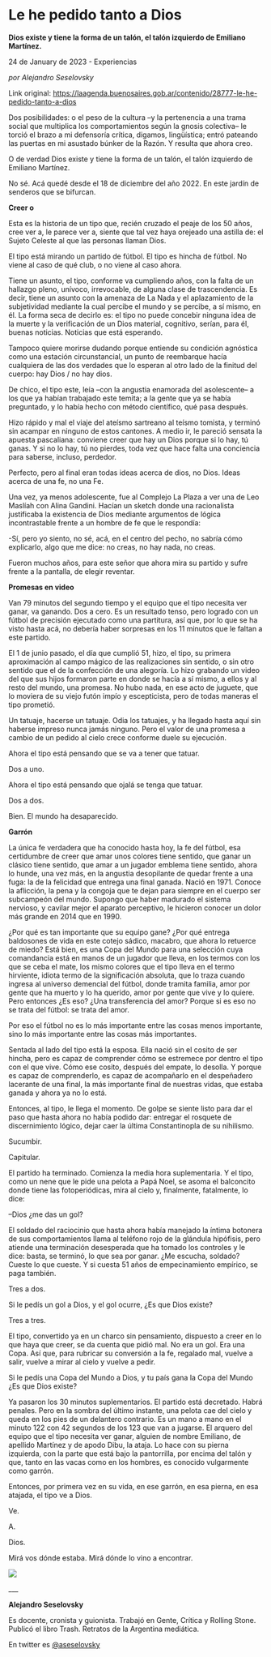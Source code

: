 # Le he pedido tanto a Dios

**Dios existe y tiene la forma de un talón, el talón izquierdo de Emiliano Martínez.**

24 de January de 2023 - Experiencias

_por Alejandro Seselovsky_

Link original: https://laagenda.buenosaires.gob.ar/contenido/28777-le-he-pedido-tanto-a-dios



Dos posibilidades: o el peso de la cultura –y la pertenencia a una trama social que multiplica los comportamientos según la gnosis colectiva– le torció el brazo a mi defensoría crítica, digamos, lingüística; entró pateando las puertas en mi asustado búnker de la Razón. Y resulta que ahora creo.




O de verdad Dios existe y tiene la forma de un talón, el talón izquierdo de Emiliano Martínez.




No sé. Acá quedé desde el 18 de diciembre del año 2022. En este jardín de senderos que se bifurcan.




**Creer o**




Esta es la historia de un tipo que, recién cruzado el peaje de los 50 años, cree ver a, le parece ver a, siente que tal vez haya orejeado una astilla de: el Sujeto Celeste al que las personas llaman Dios.




El tipo está mirando un partido de fútbol. El tipo es hincha de fútbol. No viene al caso de qué club, o no viene al caso ahora.




Tiene un asunto, el tipo, conforme va cumpliendo años, con la falta de un hallazgo pleno, unívoco, irrevocable, de alguna clase de trascendencia. Es decir, tiene un asunto con la amenaza de La Nada y el aplazamiento de la subjetividad mediante la cual percibe el mundo y se percibe, a sí mismo, en él. La forma seca de decirlo es: el tipo no puede concebir ninguna idea de la muerte y la verificación de un Dios material, cognitivo, serían, para él, buenas noticias. Noticias que está esperando.




Tampoco quiere morirse dudando porque entiende su condición agnóstica como una estación circunstancial, un punto de reembarque hacía cualquiera de las dos verdades que lo esperan al otro lado de la finitud del cuerpo: hay Dios / no hay dios.




De chico, el tipo este, leía –con la angustia enamorada del asolescente– a los que ya habían trabajado este temita; a la gente que ya se había preguntado, y lo había hecho con método científico, qué pasa después.




Hizo rápido y mal el viaje del ateísmo sartreano al teísmo tomista, y terminó sin acampar en ninguno de estos cantones. A medio ir, le pareció sensata la apuesta pascaliana: conviene creer que hay un Dios porque si lo hay, tú ganas. Y si no lo hay, tú no pierdes, toda vez que hace falta una conciencia para saberse, incluso, perdedor.




Perfecto, pero al final eran todas ideas acerca de dios, no Dios. Ideas acerca de una fe, no una Fe.




Una vez, ya menos adolescente, fue al Complejo La Plaza a ver una de Leo Maslíah con Alina Gandini. Hacían un sketch donde una racionalista justificaba la existencia de Dios mediante argumentos de lógica incontrastable frente a un hombre de fe que le respondía:




-Sí, pero yo siento, no sé, acá, en el centro del pecho, no sabría cómo explicarlo, algo que me dice: no creas, no hay nada, no creas.




Fueron muchos años, para este señor que ahora mira su partido y sufre frente a la pantalla, de elegir reventar.




**Promesas en video**




Van 79 minutos del segundo tiempo y el equipo que el tipo necesita ver ganar, va ganando. Dos a cero. Es un resultado tenso, pero logrado con un fútbol de precisión ejecutado como una partitura, así que, por lo que se ha visto hasta acá, no debería haber sorpresas en los 11 minutos que le faltan a este partido.




El 1 de junio pasado, el día que cumplió 51, hizo, el tipo, su primera aproximación al campo mágico de las realizaciones sin sentido, o sin otro sentido que el de la confección de una alegoría. Lo hizo grabando un video del que sus hijos formaron parte en donde se hacía a sí mismo, a ellos y al resto del mundo, una promesa. No hubo nada, en ese acto de juguete, que lo moviera de su viejo futón impío y escepticista, pero de todas maneras el tipo prometió.




Un tatuaje, hacerse un tatuaje. Odia los tatuajes, y ha llegado hasta aquí sin haberse impreso nunca jamás ninguno. Pero el valor de una promesa a cambio de un pedido al cielo crece conforme duele su ejecución.




Ahora el tipo está pensando que se va a tener que tatuar.




Dos a uno.




Ahora el tipo está pensando que ojalá se tenga que tatuar.




Dos a dos.




Bien. El mundo ha desaparecido.




**Garrón**




La única fe verdadera que ha conocido hasta hoy, la fe del fútbol, esa certidumbre de creer que amar unos colores tiene sentido, que ganar un clásico tiene sentido, que amar a un jugador emblema tiene sentido, ahora lo hunde, una vez más, en la angustia desopilante de quedar frente a una fuga: la de la felicidad que entrega una final ganada. Nació en 1971. Conoce la aflicción, la pena y la congoja que te dejan para siempre en el cuerpo ser subcampeón del mundo. Supongo que haber madurado el sistema nervioso, y cavilar mejor el aparato perceptivo, le hicieron conocer un dolor más grande en 2014 que en 1990.




¿Por qué es tan importante que su equipo gane? ¿Por qué entrega baldosones de vida en este cotejo sádico, macabro, que ahora lo retuerce de miedo? Está bien, es una Copa del Mundo para una selección cuya comandancia está en manos de un jugador que lleva, en los termos con los que se ceba el mate, los mismo colores que el tipo lleva en el termo hirviente, idiota termo de la significación absoluta, que lo traza cuando ingresa al universo demencial del fútbol, donde tramita familia, amor por gente que ha muerto y lo ha querido, amor por gente que vive y lo quiere. Pero entonces ¿Es eso? ¿Una transferencia del amor? Porque si es eso no se trata del fútbol: se trata del amor.




Por eso el fútbol no es lo más importante entre las cosas menos importante, sino lo más importante entre las cosas más importantes.




Sentada al lado del tipo está la esposa. Ella nació sin el cosito de ser hincha, pero es capaz de comprender cómo se estremece por dentro el tipo con el que vive. Cómo ese cosito, después del empate, lo desolla. Y porque es capaz de comprenderlo, es capaz de acompañarlo en el despeñadero lacerante de una final, la más importante final de nuestras vidas, que estaba ganada y ahora ya no lo está.




Entonces, al tipo, le llega el momento. De golpe se siente listo para dar el paso que hasta ahora no había podido dar: entregar el rosquete de discernimiento lógico, dejar caer la última Constantinopla de su nihilismo.




Sucumbir.




Capitular.




El partido ha terminado. Comienza la media hora suplementaria. Y el tipo, como un nene que le pide una pelota a Papá Noel, se asoma el balconcito donde tiene las fotoperiódicas, mira al cielo y, finalmente, fatalmente, lo dice:




–Dios ¿me das un gol?




El soldado del raciocinio que hasta ahora había manejado la íntima botonera de sus comportamientos llama al teléfono rojo de la glándula hipófisis, pero atiende una terminación desesperada que ha tomado los controles y le dice: basta, se terminó, lo que sea por ganar. ¿Me escucha, soldado? Cueste lo que cueste. Y si cuesta 51 años de empecinamiento empírico, se paga también.




Tres a dos.




Si le pedís un gol a Dios, y el gol ocurre, ¿Es que Dios existe?




Tres a tres.




El tipo, convertido ya en un charco sin pensamiento, dispuesto a creer en lo que haya que creer, se da cuenta que pidió mal. No era un gol. Era una Copa. Así que, para rubricar su conversión a la fe, regalado mal, vuelve a salir, vuelve a mirar al cielo y vuelve a pedir.




Si le pedís una Copa del Mundo a Dios, y tu país gana la Copa del Mundo ¿Es que Dios existe?




Ya pasaron los 30 minutos suplementarios. El partido está decretado. Habrá penales. Pero en la sombra del último instante, una pelota cae del cielo y queda en los pies de un delantero contrario. Es un mano a mano en el minuto 122 con 42 segundos de los 123 que van a jugarse. El arquero del equipo que el tipo necesita ver ganar, alguien de nombre Emiliano, de apellido Martínez y de apodo Dibu, la ataja. Lo hace con su pierna izquierda, con la parte que está bajo la pantorrilla, por encima del talón y que, tanto en las vacas como en los hombres, es conocido vulgarmente como garrón.




Entonces, por primera vez en su vida, en ese garrón, en esa pierna, en esa atajada, el tipo ve a Dios.




Ve.




A.




Dios.




Mirá vos dónde estaba. Mirá dónde lo vino a encontrar.




![](https://cdn.feater.me/files/images/839375/8f1b1ab5-6a0e-4c6c-9162-cd6a06dd64a4.jpg)




\_\_\_




**Alejandro Seselovsky**




Es docente, cronista y guionista. Trabajó en Gente, Crítica y Rolling Stone. Publicó el libro Trash. Retratos de la Argentina mediática.




En twitter es [@aseselovsky](https://twitter.com/aseselovsky)



